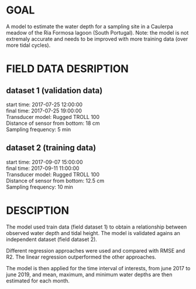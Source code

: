 # GOAL     
A model to estimate the water depth for a sampling site in a Caulerpa meadow of the Ria Formosa lagoon (South Portugal). 
Note: the model is not extremaly accurate and needs to be improved with more training data (over more tidal cycles).   

# FIELD DATA DESRIPTION
## dataset 1 (validation data)
start time: 2017-07-25 12:00:00     
final time: 2017-07-25 19:00:00     
Transducer model: Rugged TROLL 100      
Distance of sensor from bottom: 18 cm      
Sampling frequency: 5	min      

## dataset 2 (training data)
start time: 2017-09-07 15:00:00      
final time: 2017-09-11 11:00:00      
Transducer model: Rugged TROLL 100     
Distance of sensor from bottom: 12.5 cm     
Sampling frequency: 10	min      

# DESCIPTION     
The model used train data (field dataset 1) to obtain a relationship between observed water depth and tidal height. The model is validated agains an independent dataset (field dataset 2).      

Different regression approaches were used and compared with RMSE and R2. The linear regression outperformed the other approaches.    

The model is then applied for the time interval of interests, from june 2017 to june 2019, and mean, maximum, and minimum water depths are then estimated for each month.    
